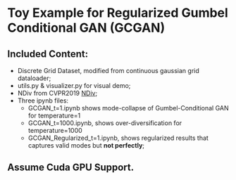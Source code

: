 # Toy Example for Regularized Gumbel Conditional GAN (GCGAN)

## Included Content:
* Discrete Grid Dataset, modified from continuous gaussian grid dataloader;
* utils.py & visualizer.py for visual demo;
* NDiv from CVPR2019 [NDiv](https://github.com/B1ueber2y/NDiv);
* Three ipynb files:
    - GCGAN_t=1.ipynb shows mode-collapse of Gumbel-Conditional GAN for temperature=1
    - GCGAN_t=1000.ipynb, shows over-diversification for temperature=1000
    - GCGAN_Regularized_t=1.ipynb, shows regularized results that captures valid modes but **not perfectly**;

## Assume Cuda GPU Support. 
